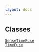 ```yaml
---
layout: docs
---
```

## Classes

<a href="../object/SenseTimeFuse.html#SenseTimeFuse"
target="main"><code>SenseTimeFuse</code></a>  
<a href="../object/TimeFuse.html#TimeFuse"
target="main"><code>TimeFuse</code></a>  
